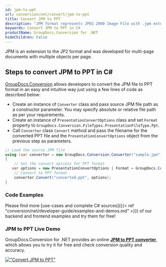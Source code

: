 ```yaml
---
id: jpm-to-ppt
url: conversion/net/convert/jpm-to-ppt
title: Convert JPM to PPT
description: "JPM format represents JPEG 2000 Image File with .jpm extension. Learn how to convert JPM to PPT file programmatically in C# language using GroupDocs.Conversion for .NET library."
keywords: Convert JPM to PPT in C#
productName: GroupDocs.Conversion for .NET
hideChildren: False
---
```


JPM is an extension to the JP2 format and was developed for multi-page documents with multiple objects per page.

## Steps to convert JPM to PPT in C#

[GroupDocs.Conversion](https://products.groupdocs.com/conversion/net) allows developers to convert the JPM file to PPT format in an easy and intuitive way just using a few lines of code as described below:

* Create an instance of `Converter` class and pass source JPM file path as a constructor parameter. You may specify absolute or relative file path as per your requirements. 
* Create an instance of `PresentationConvertOptions` class and set `Format` property to `GroupDocs.Conversion.FileTypes.PresentationFileType.Ppt`.
* Call `Converter` class `Convert` method and pass the filename for the converted PPT file and the `PresentationConvertOptions` object from the previous step as parameters.

```csharp
// Load the source JPM file
using (var converter = new GroupDocs.Conversion.Converter("sample.jpm"))
{
    // Set the convert options for PPT format
   var options = new PresentationConvertOptions { Format = GroupDocs.Conversion.FileTypes.PresentationFileType.Ppt };
    // Convert to PPT format
    converter.Convert("converted.ppt", options);
}
```

### Code Examples

Please find more [use-cases and complete C# sources]({{< ref "conversion/net/developer-guide/examples-and-demos.md" >}}) of our backend and frontend examples and try them for free!

### JPM to PPT Live Demo

GroupDocs.Conversion for .NET provides an online [**JPM to PPT converter**](https://products.groupdocs.app/conversion/jpm-to-ppt), which allows you to try it for free and check conversion quality and accuracy.

[!["Convert JPM to PPT"](conversion/net/images/convert-to-ppt/convert-jpm-to-ppt.png)](https://products.groupdocs.app/conversion/jpm-to-ppt)